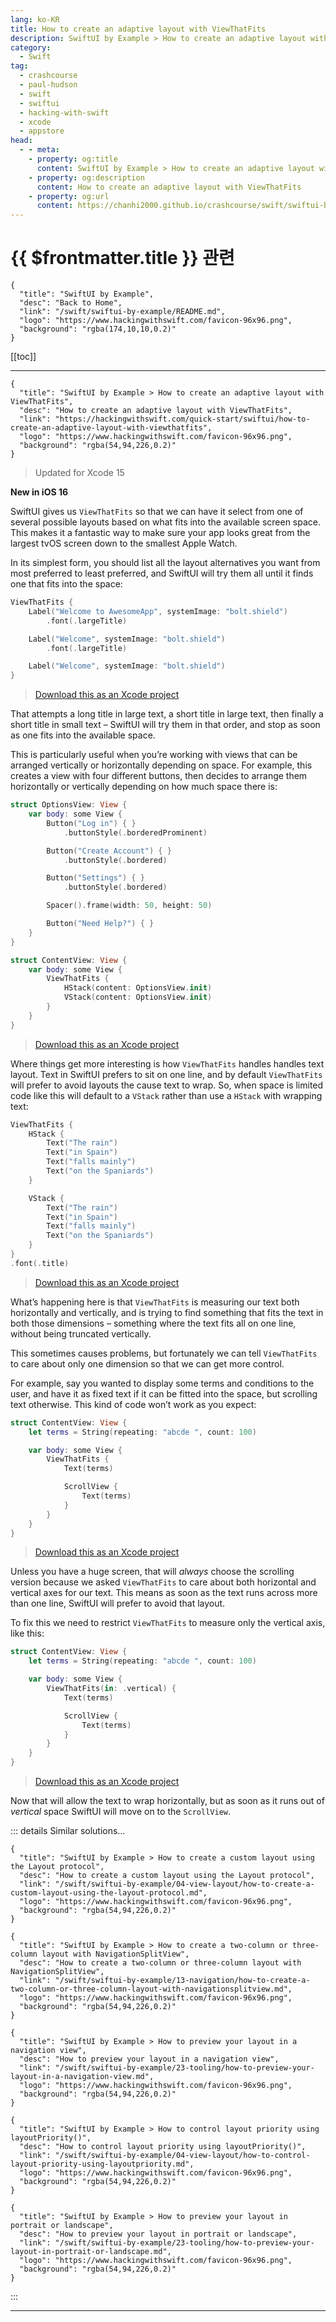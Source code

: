 ```yaml
---
lang: ko-KR
title: How to create an adaptive layout with ViewThatFits
description: SwiftUI by Example > How to create an adaptive layout with ViewThatFits
category:
  - Swift
tag: 
  - crashcourse
  - paul-hudson
  - swift
  - swiftui
  - hacking-with-swift
  - xcode
  - appstore
head:
  - - meta:
    - property: og:title
      content: SwiftUI by Example > How to create an adaptive layout with ViewThatFits
    - property: og:description
      content: How to create an adaptive layout with ViewThatFits
    - property: og:url
      content: https://chanhi2000.github.io/crashcourse/swift/swiftui-by-example/04-view-layout/how-to-create-an-adaptive-layout-with-viewthatfits.html
---
```


# {{ $frontmatter.title }} 관련

```component VPCard
{
  "title": "SwiftUI by Example",
  "desc": "Back to Home",
  "link": "/swift/swiftui-by-example/README.md",
  "logo": "https://www.hackingwithswift.com/favicon-96x96.png",
  "background": "rgba(174,10,10,0.2)"
}
```

[[toc]]

---

```component VPCard
{
  "title": "SwiftUI by Example > How to create an adaptive layout with ViewThatFits",
  "desc": "How to create an adaptive layout with ViewThatFits",
  "link": "https://hackingwithswift.com/quick-start/swiftui/how-to-create-an-adaptive-layout-with-viewthatfits",
  "logo": "https://www.hackingwithswift.com/favicon-96x96.png",
  "background": "rgba(54,94,226,0.2)"
}
```

> Updated for Xcode 15

**New in iOS 16**

SwiftUI gives us `ViewThatFits` so that we can have it select from one of several possible layouts based on what fits into the available screen space. This makes it a fantastic way to make sure your app looks great from the largest tvOS screen down to the smallest Apple Watch.

In its simplest form, you should list all the layout alternatives you want from most preferred to least preferred, and SwiftUI will try them all until it finds one that fits into the space:

```swift
ViewThatFits {
    Label("Welcome to AwesomeApp", systemImage: "bolt.shield")
        .font(.largeTitle)

    Label("Welcome", systemImage: "bolt.shield")
        .font(.largeTitle)

    Label("Welcome", systemImage: "bolt.shield")
}
```

> [<FontIcon icon="fas fa-file-zipper"/>Download this as an Xcode project](https://www.hackingwithswift.com/files/projects/swiftui/how-to-create-an-adaptive-layout-with-viewthatfits-1.zip)

That attempts a long title in large text, a short title in large text, then finally a short title in small text – SwiftUI will try them in that order, and stop as soon as one fits into the available space.

This is particularly useful when you’re working with views that can be arranged vertically or horizontally depending on space. For example, this creates a view with four different buttons, then decides to arrange them horizontally or vertically depending on how much space there is:

```swift
struct OptionsView: View {
    var body: some View {
        Button("Log in") { }
            .buttonStyle(.borderedProminent)

        Button("Create Account") { }
            .buttonStyle(.bordered)

        Button("Settings") { }
            .buttonStyle(.bordered)

        Spacer().frame(width: 50, height: 50)

        Button("Need Help?") { }
    }
}

struct ContentView: View {
    var body: some View {
        ViewThatFits {
            HStack(content: OptionsView.init)
            VStack(content: OptionsView.init)
        }
    }
}
```

> [<FontIcon icon="fas fa-file-zipper"/>Download this as an Xcode project](https://www.hackingwithswift.com/files/projects/swiftui/how-to-create-an-adaptive-layout-with-viewthatfits-2.zip)

Where things get more interesting is how `ViewThatFits` handles handles text layout. Text in SwiftUI prefers to sit on one line, and by default `ViewThatFits` will prefer to avoid layouts the cause text to wrap. So, when space is limited code like this will default to a `VStack` rather than use a `HStack` with wrapping text:

```swift
ViewThatFits {
    HStack {
        Text("The rain")
        Text("in Spain")
        Text("falls mainly")
        Text("on the Spaniards")
    }

    VStack {
        Text("The rain")
        Text("in Spain")
        Text("falls mainly")
        Text("on the Spaniards")
    }
}
.font(.title)
```

> [<FontIcon icon="fas fa-file-zipper"/>Download this as an Xcode project](https://www.hackingwithswift.com/files/projects/swiftui/how-to-create-an-adaptive-layout-with-viewthatfits-3.zip)

What’s happening here is that `ViewThatFits` is measuring our text both horizontally and vertically, and is trying to find something that fits the text in both those dimensions – something where the text fits all on one line, without being truncated vertically.

This sometimes causes problems, but fortunately we can tell `ViewThatFits` to care about only one dimension so that we can get more control.

For example, say you wanted to display some terms and conditions to the user, and have it as fixed text if it can be fitted into the space, but scrolling text otherwise. This kind of code won’t work as you expect:

```swift
struct ContentView: View {
    let terms = String(repeating: "abcde ", count: 100)

    var body: some View {
        ViewThatFits {
            Text(terms)

            ScrollView {
                Text(terms)
            }
        }
    }
}
```

> [<FontIcon icon="fas fa-file-zipper"/>Download this as an Xcode project](https://www.hackingwithswift.com/files/projects/swiftui/how-to-create-an-adaptive-layout-with-viewthatfits-4.zip)

Unless you have a huge screen, that will _always_ choose the scrolling version because we asked `ViewThatFits` to care about both horizontal and vertical axes for our text. This means as soon as the text runs across more than one line, SwiftUI will prefer to avoid that layout.

To fix this we need to restrict `ViewThatFits` to measure only the vertical axis, like this:

```swift
struct ContentView: View {
    let terms = String(repeating: "abcde ", count: 100)

    var body: some View {
        ViewThatFits(in: .vertical) {
            Text(terms)

            ScrollView {
                Text(terms)
            }
        }
    }
}
```

> [<FontIcon icon="fas fa-file-zipper"/>Download this as an Xcode project](https://www.hackingwithswift.com/files/projects/swiftui/how-to-create-an-adaptive-layout-with-viewthatfits-5.zip)

Now that will allow the text to wrap horizontally, but as soon as it runs out of _vertical_ space SwiftUI will move on to the `ScrollView`.

::: details Similar solutions…

```component VPCard
{
  "title": "SwiftUI by Example > How to create a custom layout using the Layout protocol",
  "desc": "How to create a custom layout using the Layout protocol",
  "link": "/swift/swiftui-by-example/04-view-layout/how-to-create-a-custom-layout-using-the-layout-protocol.md",
  "logo": "https://www.hackingwithswift.com/favicon-96x96.png",
  "background": "rgba(54,94,226,0.2)"
}
```

```component VPCard
{
  "title": "SwiftUI by Example > How to create a two-column or three-column layout with NavigationSplitView",
  "desc": "How to create a two-column or three-column layout with NavigationSplitView",
  "link": "/swift/swiftui-by-example/13-navigation/how-to-create-a-two-column-or-three-column-layout-with-navigationsplitview.md",
  "logo": "https://www.hackingwithswift.com/favicon-96x96.png",
  "background": "rgba(54,94,226,0.2)"
}
```

```component VPCard
{
  "title": "SwiftUI by Example > How to preview your layout in a navigation view",
  "desc": "How to preview your layout in a navigation view",
  "link": "/swift/swiftui-by-example/23-tooling/how-to-preview-your-layout-in-a-navigation-view.md",
  "logo": "https://www.hackingwithswift.com/favicon-96x96.png",
  "background": "rgba(54,94,226,0.2)"
}
```

```component VPCard
{
  "title": "SwiftUI by Example > How to control layout priority using layoutPriority()",
  "desc": "How to control layout priority using layoutPriority()",
  "link": "/swift/swiftui-by-example/04-view-layout/how-to-control-layout-priority-using-layoutpriority.md",
  "logo": "https://www.hackingwithswift.com/favicon-96x96.png",
  "background": "rgba(54,94,226,0.2)"
}
```

```component VPCard
{
  "title": "SwiftUI by Example > How to preview your layout in portrait or landscape",
  "desc": "How to preview your layout in portrait or landscape",
  "link": "/swift/swiftui-by-example/23-tooling/how-to-preview-your-layout-in-portrait-or-landscape.md",
  "logo": "https://www.hackingwithswift.com/favicon-96x96.png",
  "background": "rgba(54,94,226,0.2)"
}
```

:::

---

<TagLinks />